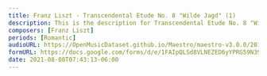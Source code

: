 ```yaml
---
title: Franz Liszt - Transcendental Etude No. 8 "Wilde Jagd" (1)
description: This is the description for Transcendental Etude No. 8 "Wilde Jagd" by Franz Liszt
composers: [Franz Liszt]
periods: [Romantic]
audioURL: https://OpenMusicDataset.github.io/Maestro/maestro-v3.0.0/2013/ORIG-MIDI_01_7_6_13_Group__MID--AUDIO_01_R1_2013_wav--4.midi
formURL: https://docs.google.com/forms/d/e/1FAIpQLSd8VLNEZED6yYPRG59N39uuYun_9OXwDEPwgVVU3UceVvANLQ/viewform
date: 2021-08-08T07:43:13-06:00
---
```

